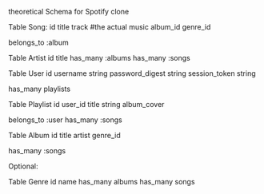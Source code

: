 theoretical Schema for Spotify clone

Table Song:
  id
  title
  track #the actual music
  album_id
  genre_id

  belongs_to :album

Table Artist
  id
  title
  has_many :albums
  has_many :songs

Table User
  id
  username string
  password_digest string
  session_token string

  has_many playlists

Table Playlist
  id
  user_id
  title string
  album_cover 

  belongs_to :user
  has_many :songs

Table Album
  id
  title
  artist
  genre_id

  has_many :songs

Optional:

Table Genre
  id
  name
  has_many albums
  has_many songs

